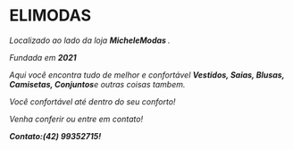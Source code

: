 <!DOCTYPE html>
<html lang="pt" dir="ltr">
  <head>
    <meta charset="utf-8">
    <title>Inscrição na tutoria</title>
    <link rel="stylesheet" href="style.css">
  </head>

<p> <b> <h1>ELIMODAS</b> </h1>
<p><i>Localizado ao lado da loja <b>MicheleModas </b>.
<p><i>Fundada em <b>2021</b><p><i>Aqui você encontra tudo de melhor e confortável <b> Vestidos, Saias, Blusas, 
Camisetas, Conjuntos</b>e outras coisas tambem.
<p><i>Você confortável até dentro do seu conforto!
<p> <i>Venha conferir ou entre em contato!<p><b>Contato:(42) 99352715!


